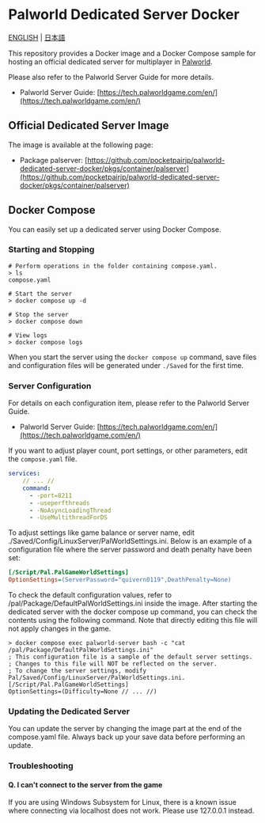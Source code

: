 # Palworld Dedicated Server Docker

[ENGLISH](README.md) | [日本語](README-JA.md)

This repository provides a Docker image and a Docker Compose sample for hosting an official dedicated server for multiplayer in [Palworld](https://www.pocketpair.jp/palworld?lang=en).

Please also refer to the Palworld Server Guide for more details.

- Palworld Server Guide: [https://tech.palworldgame.com/en/](https://tech.palworldgame.com/en/)

## Official Dedicated Server Image

The image is available at the following page:

- Package palserver: [https://github.com/pocketpairjp/palworld-dedicated-server-docker/pkgs/container/palserver](https://github.com/pocketpairjp/palworld-dedicated-server-docker/pkgs/container/palserver)

## Docker Compose
You can easily set up a dedicated server using Docker Compose.

### Starting and Stopping
```
# Perform operations in the folder containing compose.yaml.
> ls
compose.yaml

# Start the server
> docker compose up -d

# Stop the server
> docker compose down

# View logs
> docker compose logs
```

When you start the server using the `docker compose up` command, save files and configuration files will be generated under `./Saved` for the first time.

### Server Configuration

For details on each configuration item, please refer to the Palworld Server Guide.

- Palworld Server Guide: [https://tech.palworldgame.com/en/](https://tech.palworldgame.com/en/)

If you want to adjust player count, port settings, or other parameters, edit the `compose.yaml` file.

```yaml
services:
    // ... //
    command:
      - -port=8211
      - -useperfthreads
      - -NoAsyncLoadingThread
      - -UseMultithreadForDS

```

To adjust settings like game balance or server name, edit ./Saved/Config/LinuxServer/PalWorldSettings.ini. Below is an example of a configuration file where the server password and death penalty have been set:

```ini
[/Script/Pal.PalGameWorldSettings]
OptionSettings=(ServerPassword="quivern0119",DeathPenalty=None)
```

To check the default configuration values, refer to /pal/Package/DefaultPalWorldSettings.ini inside the image. After starting the dedicated server with the docker compose up command, you can check the contents using the following command. Note that directly editing this file will not apply changes in the game.

```
> docker compose exec palworld-server bash -c "cat /pal/Package/DefaultPalWorldSettings.ini"
; This configuration file is a sample of the default server settings.
; Changes to this file will NOT be reflected on the server.
; To change the server settings, modify Pal/Saved/Config/LinuxServer/PalWorldSettings.ini.
[/Script/Pal.PalGameWorldSettings]
OptionSettings=(Difficulty=None // ... //)
```

### Updating the Dedicated Server

You can update the server by changing the image part at the end of the compose.yaml file. Always back up your save data before performing an update.
### Troubleshooting

#### Q. I can't connect to the server from the game
If you are using Windows Subsystem for Linux, there is a known issue where connecting via localhost does not work. Please use 127.0.0.1 instead.
